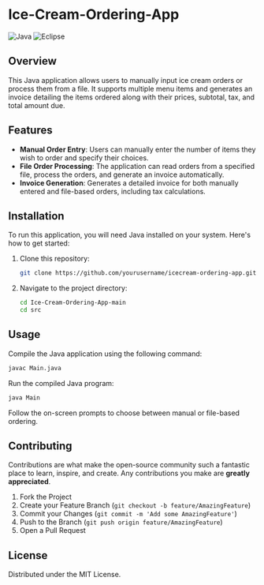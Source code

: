 # Ice-Cream-Ordering-App
![Java](https://img.shields.io/badge/java-%23ED8B00.svg?style=for-the-badge&logo=openjdk&logoColor=white)
![Eclipse](https://img.shields.io/badge/Eclipse-FE7A16.svg?style=for-the-badge&logo=Eclipse&logoColor=white)

## Overview
This Java application allows users to manually input ice cream orders or process them from a file. It supports multiple menu items and generates an invoice detailing the items ordered along with their prices, subtotal, tax, and total amount due.

## Features

- **Manual Order Entry**: Users can manually enter the number of items they wish to order and specify their choices.
- **File Order Processing**: The application can read orders from a specified file, process the orders, and generate an invoice automatically.
- **Invoice Generation**: Generates a detailed invoice for both manually entered and file-based orders, including tax calculations.

## Installation

To run this application, you will need Java installed on your system. Here's how to get started:

1. Clone this repository:
   ```bash
   git clone https://github.com/yourusername/icecream-ordering-app.git
   ```
2. Navigate to the project directory:
   ```bash
   cd Ice-Cream-Ordering-App-main
   cd src
   ```

## Usage

Compile the Java application using the following command:
```bash
javac Main.java
```

Run the compiled Java program:
```bash
java Main
```

Follow the on-screen prompts to choose between manual or file-based ordering.

## Contributing

Contributions are what make the open-source community such a fantastic place to learn, inspire, and create. Any contributions you make are **greatly appreciated**.

1. Fork the Project
2. Create your Feature Branch (`git checkout -b feature/AmazingFeature`)
3. Commit your Changes (`git commit -m 'Add some AmazingFeature'`)
4. Push to the Branch (`git push origin feature/AmazingFeature`)
5. Open a Pull Request

## License

Distributed under the MIT License.

